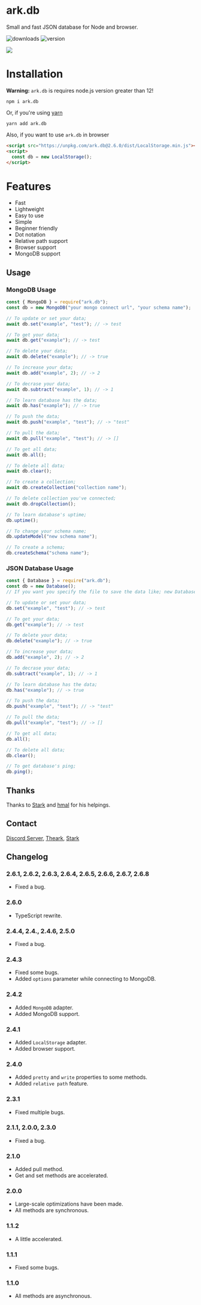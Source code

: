 # ark.db
Small and fast JSON database for Node and browser.

![downloads](https://img.shields.io/npm/dt/ark.db) ![version](https://img.shields.io/npm/v/ark.db?color=%2351F9C0&label=version)

<img src="https://nodei.co/npm/ark.db.png?downloads=true&downloadRank=true&stars=true">

# Installation
**Warning:** `ark.db` is requires node.js version greater than 12!
```
npm i ark.db
```

Or, if you're using [yarn](https://yarnpkg.com/)

```
yarn add ark.db
```

Also, if you want to use `ark.db` in browser

```html
<script src="https://unpkg.com/ark.db@2.6.0/dist/LocalStorage.min.js"></script>
<script>
  const db = new LocalStorage();
</script> 
```

# Features

-   Fast
-   Lightweight
-   Easy to use
-   Simple
-   Beginner friendly
-   Dot notation
-   Relative path support
-   Browser support
-   MongoDB support

## Usage

### MongoDB Usage

```js
const { MongoDB } = require("ark.db");
const db = new MongoDB("your mongo connect url", "your schema name");

// To update or set your data;
await db.set("example", "test"); // -> test

// To get your data;
await db.get("example"); // -> test

// To delete your data;
await db.delete("example"); // -> true

// To increase your data;
await db.add("example", 2); // -> 2

// To decrase your data;
await db.subtract("example", 1); // -> 1

// To learn database has the data;
await db.has("example"); // -> true

// To push the data;
await db.push("example", "test"); // -> "test"

// To pull the data;
await db.pull("example", "test"); // -> []

// To get all data;
await db.all();

// To delete all data;
await db.clear();

// To create a collection;
await db.createCollection("collection name");

// To delete collection you've connected;
await db.dropCollection();

// To learn database's uptime;
db.uptime();

// To change your schema name;
db.updateModel("new schema name");

// To create a schema;
db.createSchema("schema name");

```

### JSON Database Usage

```js
const { Database } = require("ark.db");
const db = new Database();
// If you want you specify the file to save the data like; new Database("myDatas");

// To update or set your data;
db.set("example", "test"); // -> test

// To get your data;
db.get("example"); // -> test

// To delete your data;
db.delete("example"); // -> true

// To increase your data;
db.add("example", 2); // -> 2

// To decrase your data;
db.subtract("example", 1); // -> 1

// To learn database has the data;
db.has("example"); // -> true

// To push the data;
db.push("example", "test"); // -> "test"

// To pull the data;
db.pull("example", "test"); // -> []

// To get all data;
db.all();

// To delete all data;
db.clear();

// To get database's ping;
db.ping();
```

## Thanks

Thanks to [Stark](https://discord.com/users/332926821706498063) and [hmal](https://discord.com/users/337967184070311936) for his helpings.

## Contact

[Discord Server](https://discord.gg/UEPcFtytcc), [Theark](https://discord.com/users/350976460313329665), [Stark](https://discord.com/users/332926821706498063)

## Changelog

### 2.6.1, 2.6.2, 2.6.3, 2.6.4, 2.6.5, 2.6.6, 2.6.7, 2.6.8
-   Fixed a bug.

### 2.6.0
-   TypeScript rewrite.

### 2.4.4, 2.4., 2.4.6, 2.5.0

-   Fixed a bug.

### 2.4.3

-   Fixed some bugs.
-   Added `options` parameter while connecting to MongoDB.

### 2.4.2

-   Added `MongoDB` adapter.
-   Added MongoDB support.

### 2.4.1

-   Added `LocalStorage` adapter.
-   Added browser support.

### 2.4.0

-   Added `pretty` and `write` properties to some methods.
-   Added `relative path` feature.

### 2.3.1

-   Fixed multiple bugs.

### 2.1.1, 2.0.0, 2.3.0

-   Fixed a bug.

### 2.1.0

-   Added pull method.
-   Get and set methods are accelerated.

### 2.0.0

-   Large-scale optimizations have been made.
-   All methods are synchronous.

### 1.1.2

-   A little accelerated.

### 1.1.1

-   Fixed some bugs.

### 1.1.0

-   All methods are asynchronous.
